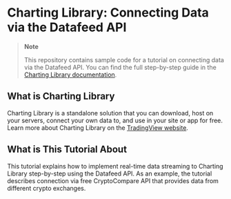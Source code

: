 # Charting Library: Connecting Data via the Datafeed API

> __Note__
>
> This repository contains sample code for a tutorial on connecting data via the Datafeed API.
> You can find the full step-by-step guide in the [Charting Library documentation].

## What is Charting Library

Charting Library is a standalone solution that you can download, host on your servers, connect your own data to,
and use in your site or app for free.
Learn more about Charting Library on the [TradingView website].

## What is This Tutorial About

This tutorial explains how to implement real-time data streaming to Charting Library step-by-step using the Datafeed API.
As an example, the tutorial describes connection via free CryptoCompare API that provides data from different crypto exchanges.

[Charting Library documentation]: https://www.tradingview.com/charting-library-docs/latest/tutorials/implement_datafeed_tutorial/intro
[TradingView website]: https://www.tradingview.com/HTML5-stock-forex-bitcoin-charting-library/?feature=technical-analysis-charts